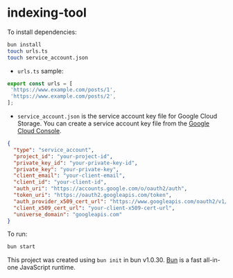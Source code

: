 # indexing-tool

To install dependencies:

```bash
bun install
touch urls.ts
touch service_account.json
```
- `urls.ts` sample:

```ts
export const urls = [
 'https://www.example.com/posts/1',
 'https://www.example.com/posts/2',
];
```

- `service_account.json` is the service account key file for Google Cloud Storage. You can create a service account key file from the [Google Cloud Console](https://console.cloud.google.com/iam-admin/serviceaccounts).

```json
{
  "type": "service_account",
  "project_id": "your-project-id",
  "private_key_id": "your-private-key-id",
  "private_key": "your-private-key",
  "client_email": "your-client-email",
  "client_id": "your-client-id",
  "auth_uri": "https://accounts.google.com/o/oauth2/auth",
  "token_uri": "https://oauth2.googleapis.com/token",
  "auth_provider_x509_cert_url": "https://www.googleapis.com/oauth2/v1/certs",
  "client_x509_cert_url": "your-client-x509-cert-url",
  "universe_domain": "googleapis.com"
}
```

To run:

```bash
bun start
```

This project was created using `bun init` in bun v1.0.30. [Bun](https://bun.sh) is a fast all-in-one JavaScript runtime.
